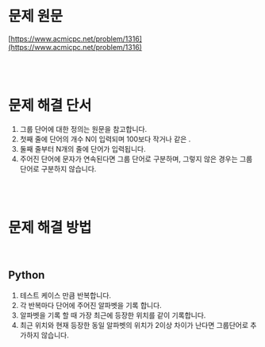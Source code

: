 # 문제 원문

[https://www.acmicpc.net/problem/1316](https://www.acmicpc.net/problem/1316)

<br><br>

# 문제 해결 단서

1. 그룹 단어에 대한 정의는 원문을 참고합니다.
2. 첫째 줄에 단어의 개수 N이 입력되며 100보다 작거나 같은 .
3. 둘째 줄부터 N개의 줄에 단어가 입력됩니다.
4. 주어진 단어에 문자가 연속된다면 그룹 단어로 구분하며, 그렇지 않은 경우는 그룹 단어로 구분하지 않습니다.

<br><br>

# 문제 해결 방법

<br>

## Python

1. 테스트 케이스 만큼 반복합니다.
2. 각 반복마다 단어에 주어진 알파벳을 기록 합니다.
3. 알파벳을 기록 할 때 가장 최근에 등장한 위치를 같이 기록합니다.
4. 최근 위치와 현재 등장한 동일 알파벳의 위치가 2이상 차이가 난다면 그룹단어로 추가하지 않습니다.
